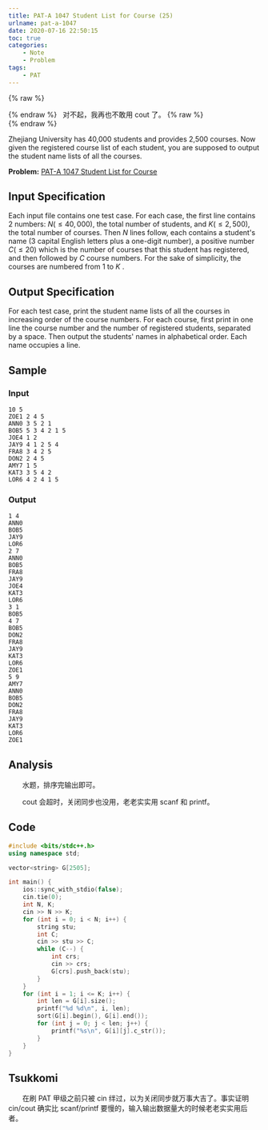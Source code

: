 ```yaml
---
title: PAT-A 1047 Student List for Course (25)
urlname: pat-a-1047
date: 2020-07-16 22:50:15
toc: true
categories:
    - Note
    - Problem
tags:
    - PAT
---
```


{% raw %}<article class="message is-success"><div class="message-body">{% endraw %}
<span class="icon"><i class="fa fa-check mr-2"></i></span>&nbsp;&nbsp;对不起，我再也不敢用 cout 了。
{% raw %}</div></article>{% endraw %}

Zhejiang University has 40,000 students and provides 2,500 courses. Now given the registered course list of each student, you are supposed to output the student name lists of all the courses.

<!--more-->

**Problem:**&nbsp;[PAT-A 1047 Student List for Course](https://pintia.cn/problem-sets/994805342720868352/problems/994805433955368960 "PAT-A 1047 Student List for Course")

## Input Specification

Each input file contains one test case. For each case, the first line contains 2 numbers: $N(≤40,000)$, the total number of students, and $K(≤2,500)$, the total number of courses. Then $N$ lines follow, each contains a student's name (3 capital English letters plus a one-digit number), a positive number $C(≤20)$ which is the number of courses that this student has registered, and then followed by $C$ course numbers. For the sake of simplicity, the courses are numbered from 1 to $K$ .

## Output Specification

For each test case, print the student name lists of all the courses in increasing order of the course numbers. For each course, first print in one line the course number and the number of registered students, separated by a space. Then output the students' names in alphabetical order. Each name occupies a line.

## Sample

### Input

```
10 5
ZOE1 2 4 5
ANN0 3 5 2 1
BOB5 5 3 4 2 1 5
JOE4 1 2
JAY9 4 1 2 5 4
FRA8 3 4 2 5
DON2 2 4 5
AMY7 1 5
KAT3 3 5 4 2
LOR6 4 2 4 1 5
```

### Output

```
1 4
ANN0
BOB5
JAY9
LOR6
2 7
ANN0
BOB5
FRA8
JAY9
JOE4
KAT3
LOR6
3 1
BOB5
4 7
BOB5
DON2
FRA8
JAY9
KAT3
LOR6
ZOE1
5 9
AMY7
ANN0
BOB5
DON2
FRA8
JAY9
KAT3
LOR6
ZOE1
```

## Analysis

&emsp;&emsp;水题，排序完输出即可。

&emsp;&emsp;cout 会超时，关闭同步也没用，老老实实用 scanf 和 printf。

## Code

``` cpp
#include <bits/stdc++.h>
using namespace std;

vector<string> G[2505];

int main() {
    ios::sync_with_stdio(false);
    cin.tie(0);
    int N, K;
    cin >> N >> K;
    for (int i = 0; i < N; i++) {
        string stu;
        int C;
        cin >> stu >> C;
        while (C--) {
            int crs;
            cin >> crs;
            G[crs].push_back(stu);
        }
    }
    for (int i = 1; i <= K; i++) {
        int len = G[i].size();
        printf("%d %d\n", i, len);
        sort(G[i].begin(), G[i].end());
        for (int j = 0; j < len; j++) {
            printf("%s\n", G[i][j].c_str());
        }
    }
}
```

## Tsukkomi

&emsp;&emsp;在刷 PAT 甲级之前只被 cin 绊过，以为关闭同步就万事大吉了。事实证明 cin/cout 确实比 scanf/printf 要慢的，输入输出数据量大的时候老老实实用后者。